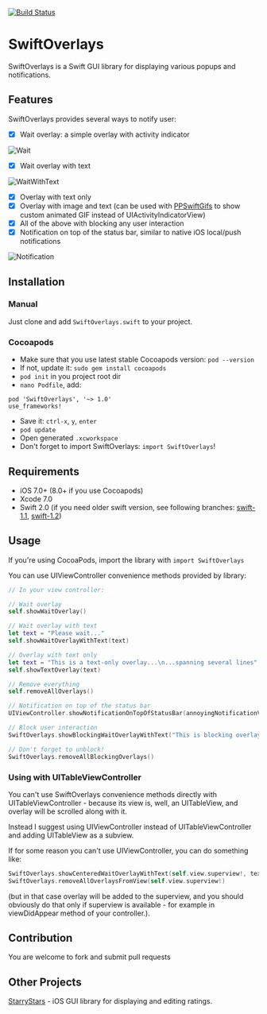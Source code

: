 [![Build Status](https://travis-ci.org/peterprokop/SwiftOverlays.svg?branch=master)](https://travis-ci.org/peterprokop/SwiftOverlays)

# SwiftOverlays

SwiftOverlays is a Swift GUI library for displaying various popups and notifications.


## Features

SwiftOverlays provides several ways to notify user:

- [x] Wait overlay: a simple overlay with activity indicator

![Wait](https://i.imgflip.com/df53v.gif)

- [x] Wait overlay with text 

![WaitWithText](https://i.imgflip.com/df525.gif)

- [x] Overlay with text only
- [x] Overlay with image and text (can be used with [PPSwiftGifs](https://github.com/peterprokop/PPSwiftGifs) to show custom animated GIF instead of UIActivityIndicatorView)
- [x] All of the above with blocking any user interaction
- [x] Notification on top of the status bar, similar to native iOS local/push notifications

![Notification](https://i.imgflip.com/df5k5.gif)

## Installation

### Manual
Just clone and add ```SwiftOverlays.swift``` to your project.

### Cocoapods
- Make sure that you use latest stable Cocoapods version: `pod --version`
- If not, update it: `sudo gem install cocoapods`
- `pod init` in you project root dir
- `nano Podfile`, add:

```
pod 'SwiftOverlays', '~> 1.0'
use_frameworks! 
``` 
- Save it: `ctrl-x`, `y`, `enter`
- `pod update`
- Open generated `.xcworkspace`
- Don't forget to import SwiftOverlays: `import SwiftOverlays`!

## Requirements

- iOS 7.0+ (8.0+ if you use Cocoapods)
- Xcode 7.0
- Swift 2.0 (if you need older swift version, see following branches: [swift-1.1](https://github.com/peterprokop/SwiftOverlays/tree/swift-1.1), [swift-1.2](https://github.com/peterprokop/SwiftOverlays/tree/swift-1.2))

## Usage

If you're using CocoaPods, import the library with `import SwiftOverlays`

You can use UIViewController convenience methods provided by library:

```swift
// In your view controller:

// Wait overlay
self.showWaitOverlay()

// Wait overlay with text
let text = "Please wait..."
self.showWaitOverlayWithText(text)

// Overlay with text only
let text = "This is a text-only overlay...\n...spanning several lines"
self.showTextOverlay(text)

// Remove everything
self.removeAllOverlays()

// Notification on top of the status bar
UIViewController.showNotificationOnTopOfStatusBar(annoyingNotificationView!, duration: 5)

// Block user interaction
SwiftOverlays.showBlockingWaitOverlayWithText("This is blocking overlay!")

// Don't forget to unblock!
SwiftOverlays.removeAllBlockingOverlays()

```

### Using with UITableViewController

You can't use SwiftOverlays convenience methods directly with UITableViewController - because its view is, well, an UITableView, and overlay will be scrolled along with it.

Instead I suggest using UIViewController instead of UITableViewController and adding UITableView as a subview.

If for some reason you can't use UIViewController, you can do something like:
```swift
SwiftOverlays.showCenteredWaitOverlayWithText(self.view.superview!, text: "Please wait...")
SwiftOverlays.removeAllOverlaysFromView(self.view.superview!)
```

(but in that case overlay will be added to the superview, and you should obviously do that only if superview is available - for example in viewDidAppear method of your controller.).

## Contribution

You are welcome to fork and submit pull requests

## Other Projects

[StarryStars](https://github.com/peterprokop/StarryStars) - iOS GUI library for displaying and editing ratings.
